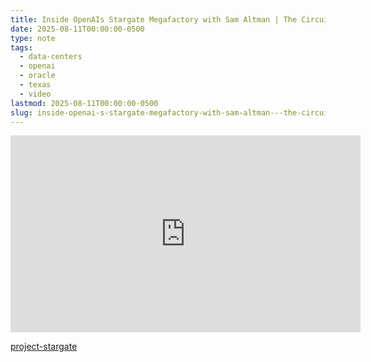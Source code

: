 ```yaml
---
title: Inside OpenAIs Stargate Megafactory with Sam Altman | The Circuit
date: 2025-08-11T00:00:00-0500
type: note
tags:
  - data-centers
  - openai
  - oracle
  - texas
  - video
lastmod: 2025-08-11T00:00:00-0500
slug: inside-openai-s-stargate-megafactory-with-sam-altman---the-circuit
---
```


<iframe width="560" height="315" src="https://www.youtube-nocookie.com/embed/GhIJs4zbH0o?si=AmkFgA0NExfjGf1d" title="YouTube video player" frameborder="0" allow="accelerometer; autoplay; clipboard-write; encrypted-media; gyroscope; picture-in-picture; web-share" referrerpolicy="strict-origin-when-cross-origin" allowfullscreen></iframe>

[project-stargate](project-stargate)